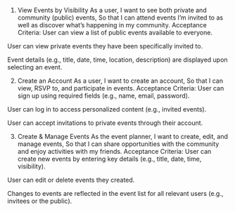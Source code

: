 1. View Events by Visibility
As a user,
 I want to see both private and community (public) events,
 So that I can attend events I’m invited to as well as discover what’s happening in my community.
Acceptance Criteria:
User can view a list of public events available to everyone.


User can view private events they have been specifically invited to.


Event details (e.g., title, date, time, location, description) are displayed upon selecting an event.



2. Create an Account
As a user,
 I want to create an account,
 So that I can view, RSVP to, and participate in events.
Acceptance Criteria:
User can sign up using required fields (e.g., name, email, password).


User can log in to access personalized content (e.g., invited events).


User can accept invitations to private events through their account.



3. Create & Manage Events
As the event planner,
 I want to create, edit, and manage events,
 So that I can share opportunities with the community and enjoy activities with my friends.
Acceptance Criteria:
User can create new events by entering key details (e.g., title, date, time, visibility).


User can edit or delete events they created.


Changes to events are reflected in the event list for all relevant users (e.g., invitees or the public).
